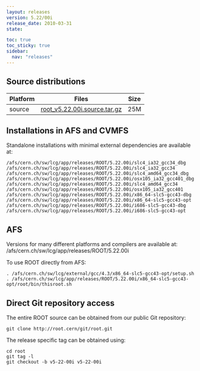 ```yaml
---
layout: releases
version: 5.22/00i
release_date: 2010-03-31
state:

toc: true
toc_sticky: true
sidebar:
  nav: "releases"
---
```



## Source distributions

| Platform       | Files | Size |
|-----------|-------|-----|
| source | [root_v5.22.00i.source.tar.gz](https://root.cern/download/root_v5.22.00i.source.tar.gz) |  25M |




## Installations in AFS and CVMFS
Standalone installations with minimal external dependencies are available at:
~~~
/afs/cern.ch/sw/lcg/app/releases/ROOT/5.22.00i/slc4_ia32_gcc34_dbg
/afs/cern.ch/sw/lcg/app/releases/ROOT/5.22.00i/slc4_ia32_gcc34
/afs/cern.ch/sw/lcg/app/releases/ROOT/5.22.00i/slc4_amd64_gcc34_dbg
/afs/cern.ch/sw/lcg/app/releases/ROOT/5.22.00i/osx105_ia32_gcc401_dbg
/afs/cern.ch/sw/lcg/app/releases/ROOT/5.22.00i/slc4_amd64_gcc34
/afs/cern.ch/sw/lcg/app/releases/ROOT/5.22.00i/osx105_ia32_gcc401
/afs/cern.ch/sw/lcg/app/releases/ROOT/5.22.00i/x86_64-slc5-gcc43-dbg
/afs/cern.ch/sw/lcg/app/releases/ROOT/5.22.00i/x86_64-slc5-gcc43-opt
/afs/cern.ch/sw/lcg/app/releases/ROOT/5.22.00i/i686-slc5-gcc43-dbg
/afs/cern.ch/sw/lcg/app/releases/ROOT/5.22.00i/i686-slc5-gcc43-opt
~~~

## AFS
Versions for many different platforms and compilers are available at:
/afs/cern.ch/sw/lcg/app/releases/ROOT/5.22.00i

To use ROOT directly from AFS:
~~~
. /afs/cern.ch/sw/lcg/external/gcc/4.3/x86_64-slc5-gcc43-opt/setup.sh
. /afs/cern.ch/sw/lcg/app/releases/ROOT/5.22.00i/x86_64-slc5-gcc43-opt/root/bin/thisroot.sh
~~~

## Direct Git repository access
The entire ROOT source can be obtained from our public Git repository:

~~~
git clone http://root.cern/git/root.git
~~~
The release specific tag can be obtained using:
~~~
cd root
git tag -l
git checkout -b v5-22-00i v5-22-00i
~~~

